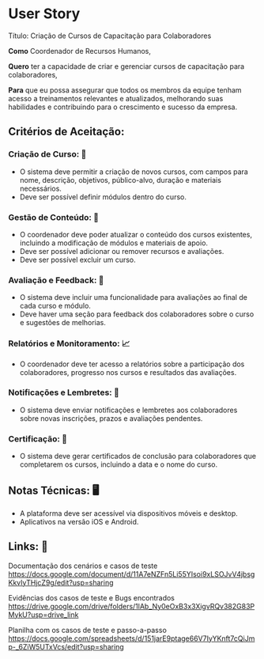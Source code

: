 # User Story
Título: Criação de Cursos de Capacitação para Colaboradores

**Como** Coordenador de Recursos Humanos,

**Quero** ter a capacidade de criar e gerenciar cursos de capacitação para colaboradores,

**Para** que eu possa assegurar que todos os membros da equipe tenham acesso a treinamentos relevantes e atualizados, melhorando suas habilidades e contribuindo para o crescimento e sucesso da empresa.

## Critérios de Aceitação:

### Criação de Curso: 📖
- O sistema deve permitir a criação de novos cursos, com campos para nome, descrição, objetivos, público-alvo, duração e materiais necessários.
- Deve ser possível definir módulos dentro do curso.

### Gestão de Conteúdo: 📗
- O coordenador deve poder atualizar o conteúdo dos cursos existentes, incluindo a modificação de módulos e materiais de apoio.
- Deve ser possível adicionar ou remover recursos e avaliações.
- Deve ser possível excluir um curso.

### Avaliação e Feedback: 🤯
- O sistema deve incluir uma funcionalidade para avaliações ao final de cada curso e módulo.
- Deve haver uma seção para feedback dos colaboradores sobre o curso e sugestões de melhorias.

### Relatórios e Monitoramento: 📈
- O coordenador deve ter acesso a relatórios sobre a participação dos colaboradores, progresso nos cursos e resultados das avaliações.

### Notificações e Lembretes: 📝
- O sistema deve enviar notificações e lembretes aos colaboradores sobre novas inscrições, prazos e avaliações pendentes.

### Certificação: 📜
- O sistema deve gerar certificados de conclusão para colaboradores que completarem os cursos, incluindo a data e o nome do curso.

## Notas Técnicas: 🖥️
- A plataforma deve ser acessível via dispositivos móveis e desktop.
- Aplicativos na versão iOS e Android.

## Links: 🔗
Documentação dos cenários e casos de teste
https://docs.google.com/document/d/11A7eNZFn5Li55YIsoi9xLSOJvV4jbsgKkvIyTHjcZ9g/edit?usp=sharing

Evidências dos casos de teste e Bugs encontrados
https://drive.google.com/drive/folders/1lAb_Ny0eOxB3x3XigvRQv382G83PMykU?usp=drive_link

Planilha com os casos de teste e passo-a-passo 
https://docs.google.com/spreadsheets/d/151jarE9ptage66V7IyYKnft7cQiJmp-_6ZiW5UTxVcs/edit?usp=sharing



